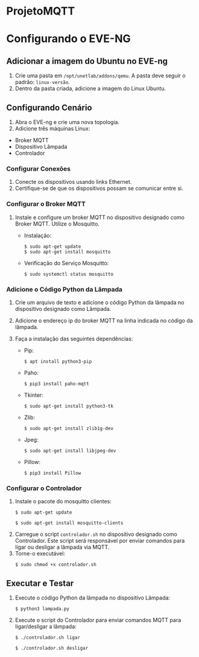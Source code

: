 # ProjetoMQTT

# Configurando o EVE-NG

## Adicionar a imagem do Ubuntu no EVE-ng

1. Crie uma pasta em `/opt/unetlab/addons/qemu`. A pasta deve seguir o padrão: `linux-versão`.
2. Dentro da pasta criada, adicione a imagem do Linux Ubuntu.

## Configurando Cenário

1. Abra o EVE-ng e crie uma nova topologia.
2. Adicione três máquinas Linux:
- Broker MQTT
- Dispositivo Lâmpada
- Controlador

### Configurar Conexões

1. Conecte os dispositivos usando links Ethernet.
2. Certifique-se de que os dispositivos possam se comunicar entre si.

### Configurar o Broker MQTT

1. Instale e configure um broker MQTT no dispositivo designado como Broker MQTT. Utilize o Mosquitto.
   
   - Instalação:
     ```
     $ sudo apt-get update
     $ sudo apt-get install mosquitto
     ```

   - Verificação do Serviço Mosquitto:
     ```
     $ sudo systemctl status mosquitto
     ```

### Adicione o Código Python da Lâmpada

1. Crie um arquivo de texto e adicione o código Python da lâmpada no dispositivo designado como Lâmpada.
2. Adicione o endereço ip do broker MQTT na linha indicada no código da lâmpada. 
3. Faça a instalação das seguintes dependências:

   - Pip:
     ```
     $ apt install python3-pip
     ```

   - Paho:
     ```
     $ pip3 install paho-mqtt
     ```

   - Tkinter:
     ```
     $ sudo apt-get install python3-tk
     ```
     
   - Zlib:
     ```
     $ sudo apt-get install zlib1g-dev
     ```
     
   - Jpeg:
     ```
     $ sudo apt-get install libjpeg-dev
     ```
     
   - Pillow:
     ```
     $ pip3 install Pillow
     ```

### Configurar o Controlador

1. Instale o pacote do mosquitto clientes:
   ```
   $ sudo apt-get update
   ```
   ```
   $ sudo apt-get install mosquitto-clients
   ```
2. Carregue o script `controlador.sh` no dispositivo designado como Controlador. Este script será responsável por enviar comandos para ligar ou desligar a lâmpada via MQTT.
3. Torne-o executável:
   ```
   $ sudo chmod +x controlador.sh
   ```
     
## Executar e Testar

1. Execute o código Python da lâmpada no dispositivo Lâmpada:
   ```
   $ python3 lampada.py
   ```
   
2. Execute o script do Controlador para enviar comandos MQTT para ligar/desligar a lâmpada:
   ```
   $ ./controlador.sh ligar
   ```
      ```
   $ ./controlador.sh desligar
   ```
